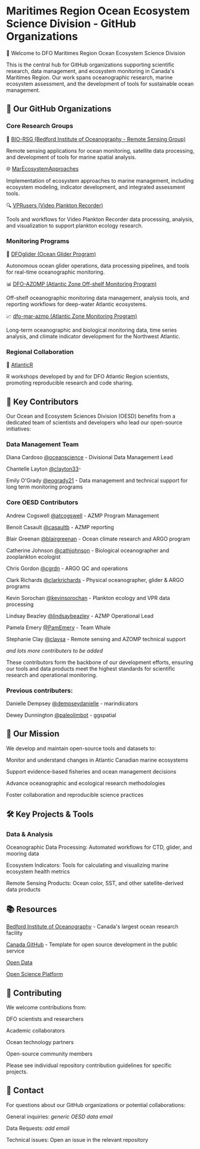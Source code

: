 # Maritimes Region Ocean Ecosystem Science Division - GitHub Organizations

🌊 Welcome to DFO Maritimes Region Ocean Ecosystem Science Division

This is the central hub for GitHub organizations supporting scientific research, data management, and ecosystem monitoring in Canada's Maritimes Region. Our work spans oceanographic research, marine ecosystem assessment, and the development of tools for sustainable ocean management.

## 🏢 Our GitHub Organizations

### Core Research Groups

🔬 [BIO-RSG (Bedford Institute of Oceanography - Remote Sensing Group)](https://github.com/BIO-RSG)

Remote sensing applications for ocean monitoring, satellite data processing, and development of tools for marine spatial analysis.

🌐 [MarEcosystemApproaches](https://github.com/MarEcosystemApproaches)

Implementation of ecosystem approaches to marine management, including ecosystem modeling, indicator development, and integrated assessment tools.

🔍 [VPRusers (Video Plankton Recorder)](https://github.com/VPRusers)

Tools and workflows for Video Plankton Recorder data processing, analysis, and visualization to support plankton ecology research.

### Monitoring Programs

🌊 [DFOglider (Ocean Glider Program)](https://github.com/DFOglider)

Autonomous ocean glider operations, data processing pipelines, and tools for real-time oceanographic monitoring.

📊 [DFO-AZOMP (Atlantic Zone Off-shelf Monitoring Program)](https://github.com/DFO-AZOMP)


Off-shelf oceanographic monitoring data management, analysis tools, and reporting workflows for deep-water Atlantic ecosystems.

📈 [dfo-mar-azmp (Atlantic Zone Monitoring Program)](https://github.com/dfo-mar-azmp)

Long-term oceanographic and biological monitoring data, time series analysis, and climate indicator development for the Northwest Atlantic.

### Regional Collaboration

🤝 [AtlanticR](https://github.com/AtlanticR)

R workshops developed by and for DFO Atlantic Region scientists, promoting reproducible research and code sharing.

## 👥 Key Contributors

Our Ocean and Ecosystem Sciences Division (OESD) benefits from a dedicated team of scientists and developers who lead our open-source initiatives:

### Data Management Team

Diana Cardoso [@oceanscience](https://github.com/oceanscience) - Divisional Data Management Lead

Chantelle Layton [@clayton33](https://github.com/clayton33)- 

Emily O'Grady [@eogrady21](https://github.com/eogrady21) - Data management and technical support for long term monitoring programs 



### Core OESD Contributors

Andrew Cogswell [@atcogswell](https://github.com/atcogswell) - AZMP Program Management

Benoit Casault [@casaultb](https://github.com/casaultb) - AZMP reporting

Blair Greenan [@blairgreenan](https://github.com/blairgreenan)  - Ocean climate research and ARGO program

Catherine Johnson [@cathjohnson](https://github.com/cathjohnson) - Biological oceanographer and zooplankton ecologist

Chris Gordon [@cgrdn](https://github.com/cgrdn) - ARGO QC and operations

Clark Richards [@clarkrichards](https://github.com/clarkrichards) - Physical oceanographer, glider & ARGO programs

Kevin Sorochan [@kevinsorochan](https://github.com/kevinsorochan) - Plankton ecology and VPR data processing

Lindsay Beazley [@lindsaybeazley](https://github.com/lindsaybeazley)  - AZMP Operational Lead

Pamela Emery [@PamEmery](https://github.com/PamEmery) - Team Whale

Stephanie Clay [@claysa](https://github.com/claysa) - Remote sensing and AZOMP technical support

*and lots more contributers to be added*


These contributors form the backbone of our development efforts, ensuring our tools and data products meet the highest standards for scientific research and operational monitoring.

### Previous contributers:

Danielle Dempsey [@dempseydanielle](https://github.com/dempseydanielle) - marindicators 

Dewey Dunnington [@paleolimbot](https://github.com/paleolimbot) - ggspatial 

## 🎯 Our Mission

We develop and maintain open-source tools and datasets to:

Monitor and understand changes in Atlantic Canadian marine ecosystems

Support evidence-based fisheries and ocean management decisions

Advance oceanographic and ecological research methodologies

Foster collaboration and reproducible science practices


## 🛠️ Key Projects & Tools

### Data & Analysis

Oceanographic Data Processing: Automated workflows for CTD, glider, and mooring data

Ecosystem Indicators: Tools for calculating and visualizing marine ecosystem health metrics

Remote Sensing Products: Ocean color, SST, and other satellite-derived data products



## 📚 Resources

[Bedford Institute of Oceanography](https://www.bio.gc.ca/index-en.php) - Canada's largest ocean research facility

[Canada GitHub](https://github.com/canada-ca/template-gabarit) - Template for open source development in the public service

[Open Data](https://open.canada.ca/en) 

[Open Science Platform](https://osdp-psdo.canada.ca/dp/en)

## 👥 Contributing

We welcome contributions from:

DFO scientists and researchers

Academic collaborators

Ocean technology partners

Open-source community members

Please see individual repository contribution guidelines for specific projects.

## 📧 Contact

For questions about our GitHub organizations or potential collaborations:

General inquiries: *generic OESD data email*

Data Requests: *add email*

Technical issues: Open an issue in the relevant repository



